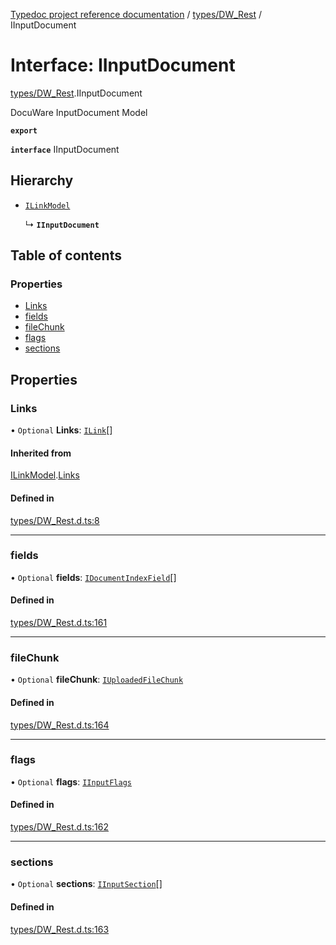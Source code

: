 [Typedoc project reference documentation](../README.md) / [types/DW_Rest](../modules/types_dw_rest.md) / IInputDocument

# Interface: IInputDocument

[types/DW_Rest](../modules/types_dw_rest.md).IInputDocument

DocuWare InputDocument Model

**`export`**

**`interface`** IInputDocument

## Hierarchy

- [`ILinkModel`](types_dw_rest.ilinkmodel.md)

  ↳ **`IInputDocument`**

## Table of contents

### Properties

- [Links](types_dw_rest.iinputdocument.md#links)
- [fields](types_dw_rest.iinputdocument.md#fields)
- [fileChunk](types_dw_rest.iinputdocument.md#filechunk)
- [flags](types_dw_rest.iinputdocument.md#flags)
- [sections](types_dw_rest.iinputdocument.md#sections)

## Properties

### Links

• `Optional` **Links**: [`ILink`](types_dw_rest.ilink.md)[]

#### Inherited from

[ILinkModel](types_dw_rest.ilinkmodel.md).[Links](types_dw_rest.ilinkmodel.md#links)

#### Defined in

[types/DW_Rest.d.ts:8](https://github.com/DocuWare/REST-Sample-TS/blob/828b3d4/src/types/DW_Rest.d.ts#L8)

___

### fields

• `Optional` **fields**: [`IDocumentIndexField`](types_dw_rest.idocumentindexfield.md)[]

#### Defined in

[types/DW_Rest.d.ts:161](https://github.com/DocuWare/REST-Sample-TS/blob/828b3d4/src/types/DW_Rest.d.ts#L161)

___

### fileChunk

• `Optional` **fileChunk**: [`IUploadedFileChunk`](types_dw_rest.iuploadedfilechunk.md)

#### Defined in

[types/DW_Rest.d.ts:164](https://github.com/DocuWare/REST-Sample-TS/blob/828b3d4/src/types/DW_Rest.d.ts#L164)

___

### flags

• `Optional` **flags**: [`IInputFlags`](types_dw_rest.iinputflags.md)

#### Defined in

[types/DW_Rest.d.ts:162](https://github.com/DocuWare/REST-Sample-TS/blob/828b3d4/src/types/DW_Rest.d.ts#L162)

___

### sections

• `Optional` **sections**: [`IInputSection`](types_dw_rest.iinputsection.md)[]

#### Defined in

[types/DW_Rest.d.ts:163](https://github.com/DocuWare/REST-Sample-TS/blob/828b3d4/src/types/DW_Rest.d.ts#L163)
